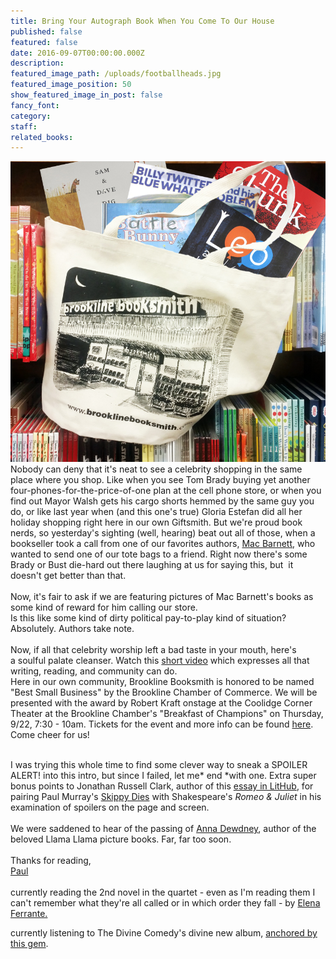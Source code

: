 ```yaml
---
title: Bring Your Autograph Book When You Come To Our House
published: false
featured: false
date: 2016-09-07T00:00:00.000Z
description:
featured_image_path: /uploads/footballheads.jpg
featured_image_position: 50
show_featured_image_in_post: false
fancy_font:
category:
staff:
related_books:
---
```



![](/uploads/versions/090716barnett---x----831-793x---.jpg)Nobody can deny that it's neat to see a celebrity shopping in the same place where you shop. Like when you see Tom Brady buying yet another four-phones-for-the-price-of-one plan at the cell phone store, or when you find out Mayor Walsh gets his cargo shorts hemmed by the same guy you do, or like last year when (and this one's true) Gloria Estefan did all her holiday shopping right here in our own Giftsmith. But we're proud book nerds, so yesterday's sighting (well, hearing) beat out all of those, when a bookseller took a call from one of our favorites authors, [Mac Barnett](http://www.macbarnett.com/books/), who wanted to send one of our tote bags to a friend. Right now there's some Brady or Bust die-hard out there laughing at us for saying this, but &nbsp;it doesn't get better than that.&nbsp;
<br>
<br>Now, it's fair to ask if we are featuring pictures of Mac Barnett's books as some kind of reward for him calling our store.&nbsp;
<br>Is this like some kind of dirty political pay-to-play kind of situation?&nbsp;
<br>Absolutely. Authors take note.
<br>
<br>Now, if all that celebrity worship left a bad taste in your mouth, here's a&nbsp;soulful palate cleanser. Watch this&nbsp;[short video](https://vimeo.com/85667492)&nbsp;which expresses all that writing, reading, and community can do.&nbsp;
<br>Here in our own community, Brookline Booksmith is honored to be named "Best Small Business" by the Brookline Chamber of Commerce. We will be presented with the award by Robert Kraft onstage at the Coolidge Corner Theater at the Brookline Chamber's "Breakfast of Champions" on Thursday, 9/22, 7:30 - 10am. Tickets for the event and more info can be found&nbsp;[here](http://www.brooklinechamber.com/). Come cheer for us!&nbsp;

<br>I was trying this whole time to find some clever way to sneak a SPOILER ALERT! into this intro, but since I failed, let me*&nbsp;end&nbsp;*with one. Extra super bonus points to Jonathan Russell Clark, author of this [essay in LitHub](http://lithub.com/spoiler-alerts-any-story-worth-telling-doesnt-need-them/), for pairing Paul Murray's&nbsp;[Skippy Dies](http://www.brooklinebooksmith-shop.com/book/9780865478619)&nbsp;with Shakespeare's&nbsp;*Romeo & Juliet*&nbsp;in his examination of spoilers on the page and screen.
<br>
<br>We were saddened to hear of the passing of&nbsp;[Anna Dewdney](http://publishersweekly.tumblr.com/post/150056066571/childrens-author-illustrator-and-educator-anna), author of the beloved Llama Llama picture books. Far, far too soon.
<br>
<br>Thanks for reading,
<br>[Paul](http://www.ptpainter.com/)
<br>
<br>currently reading the 2nd novel in the quartet - even as I'm reading them I can't remember what they're all called or in which order they fall - by&nbsp;[Elena Ferrante.](http://www.brooklinebooksmith-shop.com/search/site/elena%2520ferrante)

currently listening to The Divine Comedy's divine new album,&nbsp;[anchored by this gem](https://www.youtube.com/watch?v=zCs8d4cZje0).